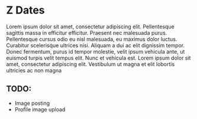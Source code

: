 # Z Dates
Lorem ipsum dolor sit amet, consectetur adipiscing elit. Pellentesque 
sagittis massa in efficitur efficitur. Praesent nec malesuada purus. 
Pellentesque cursus odio eu nisl malesuada, eu maximus dolor luctus. 
Curabitur scelerisque ultrices nisi. Aliquam a dui ac elit dignissim 
tempor. Donec fermentum, purus id tempor molestie, velit ipsum vehicula 
ante, ut euismod turpis velit tempus elit. Nunc et vehicula est. 
Lorem ipsum dolor sit amet, consectetur adipiscing elit. 
Vestibulum ut magna et elit lobortis ultricies ac non magna

## TODO:
* Image posting
* Profile image upload

